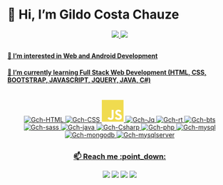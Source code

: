 <h1>👋 Hi, I’m Gildo Costa Chauze</h1>

<div align="center">
  <a href="https://github.com/gildoch/gildoch">
  <img height="180em" src="https://github-readme-stats.vercel.app/api?username=gildoch&show_icons=true&theme=dark&include_all_commits=true&count_private=true"/>
  <img height="180em" src="https://github-readme-stats.vercel.app/api/top-langs/?username=gildoch&layout=compact&langs_count=10&theme=dark"/>
</div>
  </div>
  
  ##
  <h4>👀 I’m interested in Web and Android Development</h4>
  <h4>🌱 I’m currently learning Full Stack Web Development (HTML, CSS, BOOTSTRAP, JAVASCRIPT, JQUERY, JAVA, C#)</h4>
  <br />
  <div align="center" style="text-align:center">
      <img alt="Gch-HTML" height="50" width="50" src="https://cdn.jsdelivr.net/gh/devicons/devicon/icons/html5/html5-plain-wordmark.svg">
      <img alt="Gch-CSS" height="50" width="50" src="https://cdn.jsdelivr.net/gh/devicons/devicon/icons/css3/css3-plain-wordmark.svg" >
      <img alt="Gch-Js" height="50" width="50" src="https://raw.githubusercontent.com/devicons/devicon/master/icons/javascript/javascript-plain.svg">
      <img alt="Gch-Jq" height="50" width="50" src="https://cdn.jsdelivr.net/gh/devicons/devicon/icons/jquery/jquery-plain-wordmark.svg">
      <img alt="Gch-rt" height="50" width="50" src="https://cdn.jsdelivr.net/gh/devicons/devicon/icons/react/react-original-wordmark.svg">
      <img alt="Gch-bts" height="50" width="50" src="https://cdn.jsdelivr.net/gh/devicons/devicon/icons/bootstrap/bootstrap-plain-wordmark.svg">
      <img alt="Gch-sass" height="50" width="50" src="https://cdn.jsdelivr.net/gh/devicons/devicon/icons/sass/sass-original.svg">
      <img alt="Gch-java" height="50" width="50" src="https://cdn.jsdelivr.net/gh/devicons/devicon/icons/java/java-original-wordmark.svg">
      <img alt="Gch-Csharp" height="50" width="50" src="https://cdn.jsdelivr.net/gh/devicons/devicon/icons/csharp/csharp-line.svg" >
      <img alt="Gch-php" height="50" width="50" src="https://cdn.jsdelivr.net/gh/devicons/devicon/icons/php/php-plain.svg">
      <img alt="Gch-mysql" height="80" width="80" src="https://cdn.jsdelivr.net/gh/devicons/devicon/icons/mysql/mysql-original-wordmark.svg">
      <img alt="Gch-mongodb" height="80" width="80" src="https://cdn.jsdelivr.net/gh/devicons/devicon/icons/mongodb/mongodb-original-wordmark.svg">
      <img alt="Gch-mysqlserver" height="80" width="80" src="https://cdn.jsdelivr.net/gh/devicons/devicon/icons/microsoftsqlserver/microsoftsqlserver-plain-wordmark.svg">
  </div>
  
 ##
 
<div align="center">
   <h3>📫 Reach me :point_down:</h3>
  <a href="https://www.instagram.com/kyng_ch/" target="_blank"><img src="https://img.shields.io/badge/-Instagram-%23E4505F?style=for-the-badge&logo=instagram&logoColor=white" target="_blank"></a>
  <a href = "mailto:gildochauze@gmail.com"><img src="https://img.shields.io/badge/-Gmail-%23333?style=for-the-badge&logo=gmail&logoColor=white" target="_blank"></a>
  <a href="https://www.linkedin.com/in/gildo-chauze-a264b7105/" target="_blank"><img src="https://img.shields.io/badge/-LinkedIn-%230077B5?style=for-the-badge&logo=linkedin&logoColor=white" target="_blank"></a>   
  <a href="https://www.facebook.com/gildo.chauze" target="_blank"><img src="https://img.shields.io/badge/Facebook-1877F2?style=for-the-badge&logo=facebook&logoColor=white" target="_blank"></a>
</div>
